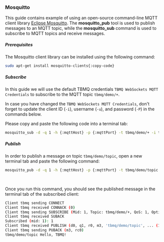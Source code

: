 ### Mosquitto

This guide contains example of using an open-source command-line MQTT client library [Eclipse Mosquitto](https://mosquitto.org/).
The **mosquitto_pub** tool is used to publish messages to an MQTT topic, while the **mosquitto_sub** command is used to subscribe to 
MQTT topics and receive messages.

##### Prerequisites

The Mosquitto client library can be installed using the following command:

```bash
sudo apt-get install mosquitto-clients{:copy-code}
```

##### Subscribe

In this guide we will use the default TBMQ credentials `TBMQ WebSockets MQTT Credentials` to subscribe to the MQTT topic `tbmq/demo/+`.

In case you have changed the `TBMQ WebSockets MQTT Credentials`, don't forget to update the client ID (`-i`), username (`-u`), and password (`-P`) in the commands below.

Please copy and paste the following code into a terminal tab:

```bash
mosquitto_sub -d -q 1 -h {:mqttHost} -p {:mqttPort} -t tbmq/demo/+ -i tbmq -u tbmq_websockets_username -c -v{:copy-code}
```

##### Publish

In order to publish a message on topic `tbmq/demo/topic`, open a new terminal tab and paste the following command:

```bash
mosquitto_pub -d -q 1 -h {:mqttHost} -p {:mqttPort} -t tbmq/demo/topic -u tbmq_websockets_username -m 'Hello, TBMQ!'{:copy-code}
```

<br>

Once you run this command, you should see the published message in the terminal tab of the subscribed client:

```bash
Client tbmq sending CONNECT
Client tbmq received CONNACK (0)
Client tbmq sending SUBSCRIBE (Mid: 1, Topic: tbmq/demo/+, QoS: 1, Options: 0x00)
Client tbmq received SUBACK
Subscribed (mid: 1): 1
Client tbmq received PUBLISH (d0, q1, r0, m3, 'tbmq/demo/topic', ... (11 bytes))
Client tbmq sending PUBACK (m3, rc0)
tbmq/demo/topic Hello, TBMQ!
```
